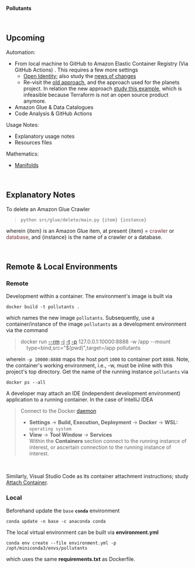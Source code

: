 <br>

**Pollutants**

<br>

## Upcoming

Automation:

* From local machine to GitHub to Amazon Elastic Container Registry (Via GitHub Actions) .  This requires a few more settings 
  * [Open Identity](https://docs.github.com/en/actions/deployment/security-hardening-your-deployments/configuring-openid-connect-in-amazon-web-services); also study the [news of changes](https://github.com/marketplace/actions/configure-aws-credentials-action-for-github-actions#oidc)
  * Re-visit the [old approach](https://towardsaws.com/build-push-docker-image-to-aws-ecr-using-github-actions-8396888a8f9e), and 
   the approach used for the planets project.  In relation the new approach [study this example](https://docs.aws.amazon.com/prescriptive-guidance/latest/patterns/build-and-push-docker-images-to-amazon-ecr-using-github-actions-and-terraform.html), which is infeasible because Terraform is not an open source product anymore.
* Amazon Glue & Data Catalogues
* Code Analysis & GitHub Actions

Usage Notes:

* Explanatory usage notes
* Resources files

Mathematics:

* [Manifolds](https://scikit-learn.org/stable/modules/manifold.html)

<br>

## Explanatory Notes

To delete an Amazon Glue Crawler

> ```shell
> python src/glue/delete/main.py {item} {instance}
> ``` 

wherein {item} is an Amazon Glue item, at present {item} = <span style="color: #722f37">crawler</span> or <span style="color: #722f37">database</span>, and {instance} is the name of a crawler or a database. 



<br>

## Remote & Local Environments

### Remote

Development within a container.  The environment's image is built via

```shell
docker build -t pollutants .
```

which names the new image `pollutants`.  Subsequently, use a container/instance of the image `pollutants` as a development environment via the command


> docker run [--rm](https://docs.docker.com/engine/reference/commandline/run/#:~:text=a%20container%20exits-,%2D%2Drm,-Automatically%20remove%20the) [-i](https://docs.docker.com/engine/reference/commandline/run/#:~:text=and%20reaps%20processes-,%2D%2Dinteractive,-%2C%20%2Di) [-t](https://docs.docker.com/get-started/02_our_app/#:~:text=Finally%2C%20the-,%2Dt,-flag%20tags%20your) [-p](https://docs.docker.com/engine/reference/commandline/run/#:~:text=%2D%2Dpublish%20%2C-,%2Dp,-Publish%20a%20container%E2%80%99s) 127.0.0.1:10000:8888 -w /app --mount \
> &nbsp; &nbsp; type=bind,src="$(pwd)",target=/app pollutants

wherein   `-p 10000:8888` maps the host port `1000` to container port `8888`.  Note, the container's working environment, i.e., -w, must be inline with this project's top directory.  Get the name of the running instance ``pollutants`` via

```shell
docker ps --all
```

A developer may attach an IDE (independent development environment) application to a running container.  In the case of IntelliJ IDEA

> Connect to the Docker [daemon](https://www.jetbrains.com/help/idea/docker.html#connect_to_docker)
> * **Settings** $\rightarrow$ **Build, Execution, Deployment** $\rightarrow$ **Docker** $\rightarrow$ **WSL:** `operating system`
> * **View** $\rightarrow$ **Tool Window** $\rightarrow$ **Services** <br>Within the **Containers** section connect to the running instance of interest, or ascertain connection to the running instance of interest.

<br>

Similarly, Visual Studio Code as its container attachment instructions; study [Attach Container](https://code.visualstudio.com/docs/devcontainers/attach-container).

### Local

Beforehand update the `base` **`conda`** environment

```shell
conda update -n base -c anaconda conda
```

The local virtual environment can be built via **environment.yml**

```shell
conda env create --file environment.yml -p /opt/miniconda3/envs/pollutants
```

which uses the same **requirements.txt** as Dockerfile.

<br>
<br>

<br>
<br>

<br>
<br>

<br>
<br>
